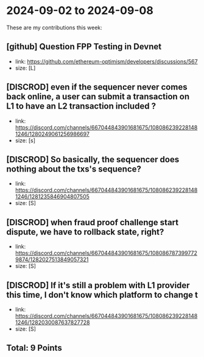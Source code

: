 # 2024-09-02 to 2024-09-08

These are my contributions this week:

## [github] Question FPP Testing in Devnet

- link: https://github.com/ethereum-optimism/developers/discussions/567
- size: [L]  


## [DISCROD] even if the sequencer never comes back online, a user can submit a transaction on L1 to have an L2 transaction included ?

- link: https://discord.com/channels/667044843901681675/1080862392281481246/1280249061256986697
- size: [s]  


## [DISCROD] So basically, the sequencer does nothing about the txs's sequence?

- link: https://discord.com/channels/667044843901681675/1080862392281481246/1281235846904807505
- size: [S]  


 ## [DISCROD] when fraud proof challenge start dispute, we have to rollback state, right?

- link: https://discord.com/channels/667044843901681675/1080867873997729874/1282027513849057321
- size: [S]  


 ## [DISCROD] If it's still a problem with L1 provider this time, I don't know which platform to change t

- link: https://discord.com/channels/667044843901681675/1080862392281481246/1282030087637827728
- size: [S]  


## Total: 9 Points